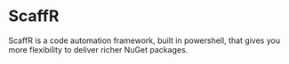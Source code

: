ScaffR
======

ScaffR is a code automation framework, built in powershell, that gives you more flexibility to deliver richer NuGet packages.